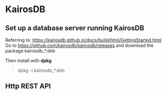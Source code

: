 # KairosDB

## Set up a database server running KairosDB
Referring to:
https://kairosdb.github.io/docs/build/html/GettingStarted.html
Go to
https://github.com/kairosdb/kairosdb/releases
and download the package
kairosdb_*.deb 

Then install with **dpkg**
> dpkg -i kairosdb_*.deb

## Http REST API 

## 
